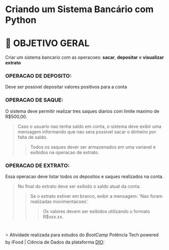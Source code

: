 # Criando um Sistema Bancário com Python

# 🎯 OBJETIVO GERAL

Criar um sistema bancario com as operacoes: **sacar**, **depositar** e **visualizar extrato**

### OPERACAO DE DEPOSITO:

Deve ser possivel depositar valores positivos para a conta

### OPERACAO DE SAQUE:

O sistema deve permitir realizar tres saques diarios com limite maximo de R$500,00.
> Caso o usuario nao tenha saldo em conta, o sistema deve exibir uma mensagem informando que nao sera
possivel sacar o dinheiro por falta de saldo.
> > Todos os saques dever ser armazenados em uma variavel e exibidos na operacao de extrato.

### OPERACAO DE EXTRATO:

Essa operacao deve listar todos os depositos e saques realizados na conta.
> No final do extrato deve ser exibido o saldo atual da conta.
> > Se o extrato estiver em branco, exibir a mensagem: 'Nao foram realizadas movimentacoes'.
> > > Os valores devem ser exibidos utilizando o formato R$xxx.xx.


#
:star: Atividade realizada para estudos do *BootCamp* Potência Tech powered by iFood | Ciência de Dados da plataforma [DIO](https://web.dio.me/track/fd133067-6f2b-47c8-9763-edd87ec6b1cc?tab=about#state=45289808-1fdd-4f12-8b42-14e5ccdb1d8e&session_state=879a39ca-df91-4a4b-940a-b00834f812d7&code=1c888da4-8018-47ed-9230-7ba9cf5cfc0f.879a39ca-df91-4a4b-940a-b00834f812d7.a889d5a2-0d02-46df-83a5-28a1b4ac39ab):
